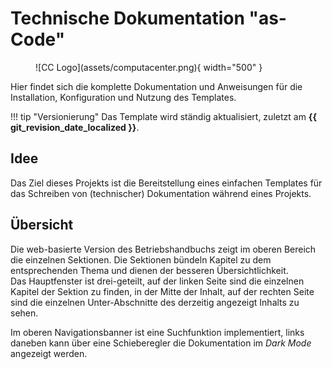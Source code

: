 # Technische Dokumentation "as-Code"

<figure markdown>
  ![CC Logo](assets/computacenter.png){ width="500" }
  <figcaption></figcaption>
</figure>

Hier findet sich die komplette Dokumentation und Anweisungen für die Installation, Konfiguration und Nutzung des Templates.

!!! tip "Versionierung"
    Das Template wird ständig aktualisiert, zuletzt am **{{ git_revision_date_localized }}**.

## Idee

Das Ziel dieses Projekts ist die Bereitstellung eines einfachen Templates für das Schreiben von (technischer) Dokumentation während eines Projekts.  

## Übersicht

Die web-basierte Version des Betriebshandbuchs zeigt im oberen Bereich die einzelnen Sektionen.
Die Sektionen bündeln Kapitel zu dem entsprechenden Thema und dienen der besseren Übersichtlichkeit.  
Das Hauptfenster ist drei-geteilt, auf der linken Seite sind die einzelnen Kapitel der Sektion zu finden, in der Mitte der Inhalt, auf der rechten Seite sind die einzelnen Unter-Abschnitte des derzeitig angezeigt Inhalts zu sehen.

Im oberen Navigationsbanner ist eine Suchfunktion implementiert, links daneben kann über eine Schieberegler die Dokumentation im *Dark Mode* angezeigt werden.
